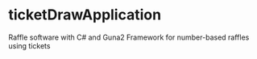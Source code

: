 # ticketDrawApplication
Raffle software with C# and Guna2 Framework for number-based raffles using tickets
